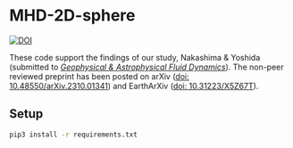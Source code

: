 # MHD-2D-sphere

[![DOI](https://zenodo.org/badge/DOI/10.5281/zenodo.10728041.svg)](https://doi.org/10.5281/zenodo.10728041)

These code support the findings of our study, Nakashima &amp; Yoshida (submitted to [_Geophysical & Astrophysical Fluid Dynamics_](https://www.tandfonline.com/journals/ggaf20)). The non-peer reviewed preprint has been posted on arXiv ([doi: 10.48550/arXiv.2310.01341](https://doi.org/10.48550/arXiv.2310.01341)) and EarthArXiv ([doi: 10.31223/X5Z67T](https://doi.org/10.31223/X5Z67T)).

## Setup

```sh
pip3 install -r requirements.txt
```
